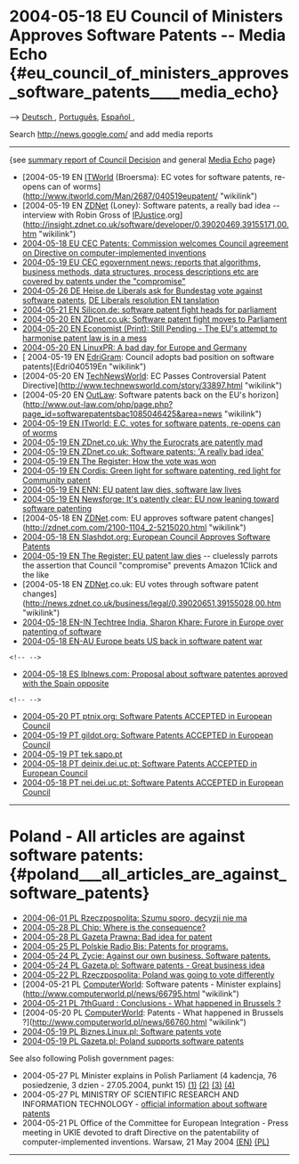 # 2004-05-18 EU Council of Ministers Approves Software Patents \-- Media Echo {#eu_council_of_ministers_approves_software_patents____media_echo}

\--\> [ Deutsch ](ConsMedia040518De "wikilink"), [
Português](ConsMedia040518Pt "wikilink"), [ Español
](ConsMedia040518Es "wikilink"),

Search <http://news.google.com/> and add media reports

------------------------------------------------------------------------

{see [ summary report of Council Decision](Cons040518En "wikilink") and
general [ Media Echo](MediaEchoEn "wikilink") page}

-   [2004-05-19 EN [ITWorld](ITWorld "wikilink") (Broersma): EC votes
    for software patents, re-opens can of
    worms](http://www.itworld.com/Man/2687/040519eupatent/ "wikilink")
-   [2004-05-19 EN [ZDNet](ZDNet "wikilink") (Loney): Software patents,
    a really bad idea \-- interview with Robin Gross of
    [IPJustice](IPJustice "wikilink").org](http://insight.zdnet.co.uk/software/developer/0,39020469,39155171,00.htm "wikilink")
-   [ 2004-05-18 EU CEC Patents: Commission welcomes Council agreement
    on Directive on computer-implemented
    inventions](CecDgim040518En "wikilink")
-   [2004-05-19 EU CEC egovernment news: reports that algorithms,
    business methods, data structures, process descriptions etc are
    covered by patents under the
    \"compromise\"](http://europa.eu.int/ISPO/ida/jsps/index.jsp?fuseAction=showDocument&documentID=2558&parent=chapter&preChapterID=0-140-194 "wikilink")
-   [2004-05-26 DE Heise.de Liberals ask for Bundestag vote against
    software
    patents](http://www.heise.de/newsticker/meldung/47709 "wikilink"),
    [DE Liberals resolution EN
    tanslation](http://swpat.ffii.org/papers/europarl0309/fdp040526/index.en.html "wikilink")
-   [2004-05-21 EN Silicon.de: software patent fight heads for
    parliament](http://management.silicon.com/government/0,39024677,39120852,00.htm "wikilink")
-   [2004-05-20 EN ZDnet.co.uk: Software patent fight moves to
    Parliament](http://news.zdnet.co.uk/software/0,39020381,39155285,00.htm "wikilink")
-   [2004-05-20 EN Economist (Print): Still Pending - The EU\'s attempt
    to harmonise patent law is in a
    mess](http://www.economist.com/displaystory.cfm?story_id=2698336 "wikilink")
-   [2004-05-20 EN LinuxPR: A bad day for Europe and
    Germany](http://www.linuxpr.com/releases/6909.html "wikilink")
-   [ 2004-05-19 EN [EdriGram](EdriGram "wikilink"): Council adopts bad
    position on software patents](Edri040519En "wikilink")
-   [2004-05-20 EN [TechNewsWorld](TechNewsWorld "wikilink"): EC Passes
    Controversial Patent
    Directive](http://www.technewsworld.com/story/33897.html "wikilink")
-   [2004-05-20 EN [OutLaw](OutLaw "wikilink"): Software patents back on
    the EU\'s
    horizon](http://www.out-law.com/php/page.php?page_id=softwarepatentsbac1085046425&area=news "wikilink")
-   [2004-05-19 EN ITworld: E.C. votes for software patents, re-opens
    can of
    worms](http://www.itworld.com/Man/2687/040519eupatent/ "wikilink")
-   [2004-05-19 EN ZDnet.co.uk: Why the Eurocrats are patently
    mad](http://comment.zdnet.co.uk/mattloney/0,39020679,39155165,00.htm "wikilink")
-   [2004-05-19 EN ZDnet.co.uk: Software patents: \'A really bad
    idea\'](http://insight.zdnet.co.uk/software/developer/0,39020469,39155171,00.htm "wikilink")
-   [2004-05-19 EN The Register: How the vote was
    won](http://www.theregister.co.uk/2004/05/19/how_the_vote_was_won/ "wikilink")
-   [2004-05-19 EN Cordis: Green light for software patenting, red light
    for Community
    patent](http://dbs.cordis.lu/cgi-bin/srchidadb?CALLER=NHP_EN_NEWS&ACTION=D&SESSION=&RCN=EN_RCN_ID:22052 "wikilink")
-   [2004-05-19 EN ENN: EU patent law dies, software law
    lives](http://www.electricnews.net/frontpage/news-9412422.html "wikilink")
-   [2004-05-19 EN Newsforge: It\'s patently clear: EU now leaning
    toward software
    patenting](http://trends.newsforge.com/trends/04/05/19/0738240.shtml?tid=136&tid=137 "wikilink")
-   [2004-05-18 EN [ZDNet](ZDNet "wikilink").com: EU approves software
    patent
    changes](http://zdnet.com.com/2100-1104_2-5215020.html "wikilink")
-   [2004-05-18 EN Slashdot.org: European Council Approves Software
    Patents](http://yro.slashdot.org/article.pl?sid=04/05/18/186228&mode=thread&tid=123&tid=155&tid=99 "wikilink")
-   [2004-05-19 EN The Register: EU patent law
    dies](http://www.theregister.co.uk/2004/05/19/eu_patent_law_dies/ "wikilink")
    \-- cluelessly parrots the assertion that Council \"compromise\"
    prevents Amazon 1Click and the like
-   [2004-05-18 EN [ZDNet](ZDNet "wikilink").co.uk: EU votes through
    software patent
    changes](http://news.zdnet.co.uk/business/legal/0,39020651,39155028,00.htm "wikilink")
-   [2004-05-18 EN-IN Techtree India, Sharon Khare: Furore in Europe
    over patenting of
    software](http://www.techtree.com/techtree/jsp/showstory.jsp?storyid=52612 "wikilink")
-   [2004-05-18 EN-AU Europe beats US back in software patent
    war](http://news.com.au/common/story_page/0,4057,9586274%255E15322,00.html "wikilink")

```{=html}
<!-- -->
```
-   [2004-05-18 ES Iblnews.com: Proposal about software patentes aproved
    with the Spain
    opposite](http://iblnews.com/noticias/05/107878.html "wikilink")

```{=html}
<!-- -->
```
-   [2004-05-20 PT ptnix.org: Software Patents ACCEPTED in European
    Council](http://www.ptnix.com/modules.php?name=News&file=article&sid=2260 "wikilink")
-   [2004-05-19 PT gildot.org: Software Patents ACCEPTED in European
    Council](http://www.gildot.org/articles/04/05/19/2354231.shtml "wikilink")
-   [2004-05-19 PT
    tek.sapo.pt](http://tek.sapo.pt/4L0/469111.html "wikilink")
-   [2004-05-18 PT deinix.dei.uc.pt: Software Patents ACCEPTED in
    European
    Council](http://deinix.dei.uc.pt/tikiwiki/tiki-read_article.php?articleId=154 "wikilink")
-   [2004-05-18 PT nei.dei.uc.pt: Software Patents ACCEPTED in European
    Council](http://nei.dei.uc.pt/forum/viewtopic.php?p=195#195 "wikilink")

------------------------------------------------------------------------

# Poland - All articles are against software patents: {#poland___all_articles_are_against_software_patents}

-   [2004-06-01 PL Rzeczpospolita: Szumu sporo, decyzji nie
    ma](http://www.rzeczpospolita.pl/gazeta/wydanie_040601/ekonomia/ekonomia_a_14.html "wikilink")
-   [2004-05-28 PL Chip: Where is the
    consequence?](http://newsroom.chip.pl/news_103249.html "wikilink")
-   [2004-05-28 PL Gazeta Prawna: Bad idea for
    patent](http://www.gazetaprawna.pl/dzialy/6.html?numer=1213&dok=1213.6.3.2.1.1.0.1.htm "wikilink")
-   [2004-05-25 PL Polskie Radio Bis: Patents for
    programs.](http://www.radio.com.pl/ramowka/audycja.asp?a=34409 "wikilink")
-   [2004-05-24 PL Zycie: Against our own business. Software
    patents.](http://www.zycie.com.pl/gospodarka.php?id_tekst=35002 "wikilink")
-   [2004-05-24 PL Gazeta.pl: Software patents - Great business
    idea](http://gospodarka.gazeta.pl/gospodarka/1,52981,2089588.html "wikilink")
-   [2004-05-22 PL Rzeczpospolita: Poland was going to vote
    differently](http://www.rzeczpospolita.pl/gazeta/wydanie_040522/ekonomia/ekonomia_a_12.html "wikilink")
-   [2004-05-21 PL [ComputerWorld](ComputerWorld "wikilink"): Software
    patents - Minister
    explains](http://www.computerworld.pl/news/66795.html "wikilink")
-   [2004-05-21 PL 7thGuard : Conclusions - What happened in Brussels
    ?](http://7thguard.net/news.php?id=3939 "wikilink")
-   [2004-05-20 PL [ComputerWorld](ComputerWorld "wikilink"): Patents -
    What happened in Brussels
    ?](http://www.computerworld.pl/news/66760.html "wikilink")
-   [2004-05-19 PL Biznes.Linux.pl: Software patents
    vote](http://biznes.linux.pl/?id=news&show=1009 "wikilink")
-   [2004-05-19 PL Gazeta.pl: Poland supports software
    patents](http://gospodarka.gazeta.pl/gospodarka/1,34912,2083021.html "wikilink")

See also following Polish government pages:

-   2004-05-27 PL Minister explains in Polish Parliament (4 kadencja, 76
    posiedzenie, 3 dzien - 27.05.2004, punkt 15)
    [(1)](http://ks.sejm.gov.pl:8009/search97cgi/vtopic?action=view&VdkVgwKey=%2E%2E%2Fhtml%2Fkad4%2F076%2F40763055%2Ehtm&DocOffset=56&DocsFound=191&QueryZip=%3CAnd%3E%28POS+%3D+%6076%60%2C+DZIEN+%3D+%603%60%29&Collection=spr4sws&SortSpec=KAD+Desc+POS+Desc+DZIEN+Asc+WYP+Asc&SearchUrl=http%3A%2F%2Fks%2Esejm%2Egov%2Epl%3A8009%2Fsearch97cgi%2Fvtopic%3FQueryZip%3D%253CAnd%253E%2528POS%2B%253D%2B%256076%2560%252C%2BDZIEN%2B%253D%2B%25603%2560%2529%26ResultTemplate%3Dkadrslt%252Ehts%26QueryText%3DPOS%253D76%2BAND%2BDZIEN%253D3%26action%3DSearch%26Collection%3Dspr4sws%26SortSpec%3DKAD%2BDesc%2BPOS%2BDesc%2BDZIEN%2BAsc%2BWYP%2BAsc%26ResultStart%3D51%26ResultCount%3D25&ViewTemplate=kadview%2Ehts&ServerKey=Sejm "wikilink")
    [(2)](http://ks.sejm.gov.pl:8009/search97cgi/vtopic?action=view&VdkVgwKey=%2E%2E%2Fhtml%2Fkad4%2F076%2F40763056%2Ehtm&DocOffset=57&DocsFound=191&QueryZip=%3CAnd%3E%28POS+%3D+%6076%60%2C+DZIEN+%3D+%603%60%29&Collection=spr4sws&SortSpec=KAD+Desc+POS+Desc+DZIEN+Asc+WYP+Asc&SearchUrl=http%3A%2F%2Fks%2Esejm%2Egov%2Epl%3A8009%2Fsearch97cgi%2Fvtopic%3FQueryZip%3D%253CAnd%253E%2528POS%2B%253D%2B%256076%2560%252C%2BDZIEN%2B%253D%2B%25603%2560%2529%26ResultTemplate%3Dkadrslt%252Ehts%26QueryText%3DPOS%253D76%2BAND%2BDZIEN%253D3%26action%3DSearch%26Collection%3Dspr4sws%26SortSpec%3DKAD%2BDesc%2BPOS%2BDesc%2BDZIEN%2BAsc%2BWYP%2BAsc%26ResultStart%3D51%26ResultCount%3D25&ViewTemplate=kadview%2Ehts&ServerKey=Sejm "wikilink")
    [(3)](http://ks.sejm.gov.pl:8009/search97cgi/vtopic?action=view&VdkVgwKey=%2E%2E%2Fhtml%2Fkad4%2F076%2F40763057%2Ehtm&DocOffset=58&DocsFound=191&QueryZip=%3CAnd%3E%28POS+%3D+%6076%60%2C+DZIEN+%3D+%603%60%29&Collection=spr4sws&SortSpec=KAD+Desc+POS+Desc+DZIEN+Asc+WYP+Asc&SearchUrl=http%3A%2F%2Fks%2Esejm%2Egov%2Epl%3A8009%2Fsearch97cgi%2Fvtopic%3FQueryZip%3D%253CAnd%253E%2528POS%2B%253D%2B%256076%2560%252C%2BDZIEN%2B%253D%2B%25603%2560%2529%26ResultTemplate%3Dkadrslt%252Ehts%26QueryText%3DPOS%253D76%2BAND%2BDZIEN%253D3%26action%3DSearch%26Collection%3Dspr4sws%26SortSpec%3DKAD%2BDesc%2BPOS%2BDesc%2BDZIEN%2BAsc%2BWYP%2BAsc%26ResultStart%3D51%26ResultCount%3D25&ViewTemplate=kadview%2Ehts&ServerKey=Sejm "wikilink")
    [(4)](http://ks.sejm.gov.pl:8009/search97cgi/vtopic?action=view&VdkVgwKey=%2E%2E%2Fhtml%2Fkad4%2F076%2F40763058%2Ehtm&DocOffset=59&DocsFound=191&QueryZip=%3CAnd%3E%28POS+%3D+%6076%60%2C+DZIEN+%3D+%603%60%29&Collection=spr4sws&SortSpec=KAD+Desc+POS+Desc+DZIEN+Asc+WYP+Asc&SearchUrl=http%3A%2F%2Fks%2Esejm%2Egov%2Epl%3A8009%2Fsearch97cgi%2Fvtopic%3FQueryZip%3D%253CAnd%253E%2528POS%2B%253D%2B%256076%2560%252C%2BDZIEN%2B%253D%2B%25603%2560%2529%26ResultTemplate%3Dkadrslt%252Ehts%26QueryText%3DPOS%253D76%2BAND%2BDZIEN%253D3%26action%3DSearch%26Collection%3Dspr4sws%26SortSpec%3DKAD%2BDesc%2BPOS%2BDesc%2BDZIEN%2BAsc%2BWYP%2BAsc%26ResultStart%3D51%26ResultCount%3D25&ViewTemplate=kadview%2Ehts&ServerKey=Sejm "wikilink")
-   2004-05-27 PL MINISTRY OF SCIENTIFIC RESEARCH AND INFORMATION
    TECHNOLOGY - [official information about software
    patents](http://www.mnii.gov.pl/20040527_patentowanie_oprogramowania.html "wikilink")
-   2004-05-21 PL Office of the Committee for European Integration -
    Press meeting in UKIE devoted to draft Directive on the
    patentability of computer-implemented inventions. Warsaw, 21 May
    2004
    [(EN)](http://www2.ukie.gov.pl/WWW/en.nsf/0/76DA032444747675C1256E9F0044B4F4?Open "wikilink")
    [(PL)](http://www1.ukie.gov.pl/WWW/news.nsf/0/5EB033EB0CB1EA04C1256E9B005D83A8?Open "wikilink")

------------------------------------------------------------------------
